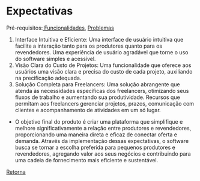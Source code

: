 # Expectativas

Pré-requisitos:<a href="funcionalidades.md"> Funcionalidades</a>, <a href="problemas.md"> Problemas</a> 

1. Interface Intuitiva e Eficiente:
Uma interface de usuário intuitiva que facilite a interação tanto para os produtores quanto para os revendedores.
Uma experiência de usuário agradável que torne o uso do software simples e acessível.
2. Visão Clara do Custo de Projetos:
Uma funcionalidade que oferece aos usuários uma visão clara e precisa do custo de cada projeto, auxiliando na precificação adequada.
3. Solução Completa para Freelancers:
Uma solução abrangente que atenda às necessidades específicas dos freelancers, otimizando seus fluxos de trabalho e aumentando sua produtividade.
Recursos que permitam aos freelancers gerenciar projetos, prazos, comunicação com clientes e acompanhamento de atividades em um só lugar.

- O objetivo final do produto é criar uma plataforma que simplifique e melhore significativamente a relação entre produtores e revendedores, proporcionando uma maneira direta e eficaz de conectar oferta e demanda. Através da implementação dessas expectativas, o software busca se tornar a escolha preferida para pequenos produtores e revendedores, agregando valor aos seus negócios e contribuindo para uma cadeia de fornecimento mais eficiente e sustentável.


[Retorna](../README.md)

